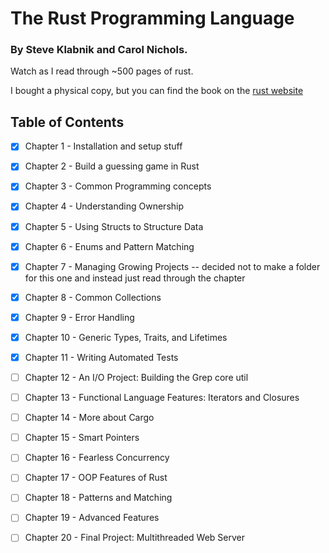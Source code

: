# The Rust Programming Language
### By Steve Klabnik and Carol Nichols.
Watch as I read through ~500 pages of rust.

I bought a physical copy, but you can find the book on the [rust website](https://doc.rust-lang.org/book/)

## Table of Contents

- [x] Chapter 1  - Installation and setup stuff

- [x] Chapter 2  - Build a guessing game in Rust

- [x] Chapter 3  - Common Programming concepts

- [x] Chapter 4  - Understanding Ownership

- [x] Chapter 5  - Using Structs to Structure Data  <!-- page 83 -->

- [x] Chapter 6  - Enums and Pattern Matching 

- [x] Chapter 7  - Managing Growing Projects -- decided not to make a folder for this one and instead just read through the chapter

- [x] Chapter 8  - Common Collections 

- [x] Chapter 9  - Error Handling

- [x] Chapter 10 - Generic Types, Traits, and Lifetimes

- [x] Chapter 11 - Writing Automated Tests

- [ ] Chapter 12 - An I/O Project: Building the Grep core util

- [ ] Chapter 13 - Functional Language Features: Iterators and Closures

- [ ] Chapter 14 - More about Cargo

- [ ] Chapter 15 - Smart Pointers

- [ ] Chapter 16 - Fearless Concurrency

- [ ] Chapter 17 - OOP Features of Rust

- [ ] Chapter 18 - Patterns and Matching

- [ ] Chapter 19 - Advanced Features

- [ ] Chapter 20 - Final Project: Multithreaded Web Server

